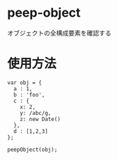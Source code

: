 peep-object
===========

オブジェクトの全構成要素を確認する


# 使用方法

```
var obj = {
  a : 1,
  b : 'foo',
  c : {
    x: 2,
    y: /abc/g,
    z: new Date()
  },
  d : [1,2,3]
};

peepObject(obj);
```


